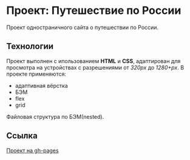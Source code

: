 # Проект: Путешествие по России

Проект одностраничного сайта о путешествии по России.

## Технологии
Проект выполнен с ипользованием **HTML** и **CSS**, адаптирован для просмотра на устройствах с разрешениями от *320px* до *1280+px*. В проекте применяются:
* адаптивная вёрстка
* БЭМ
* flex
* grid

Файловая структура по БЭМ(nested).

## Cсылка
[Проект на gh-pages](https://v37f.github.io/russian-travel/)
